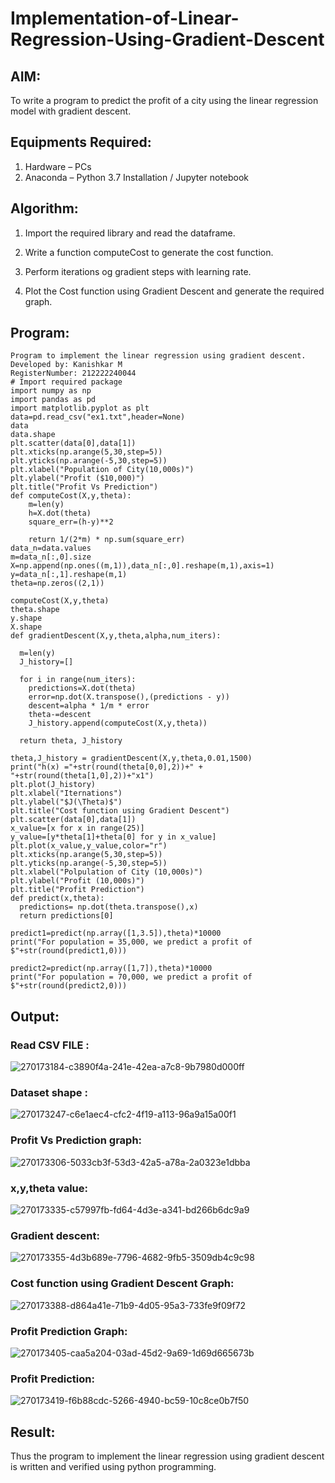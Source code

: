 # Implementation-of-Linear-Regression-Using-Gradient-Descent

## AIM:
To write a program to predict the profit of a city using the linear regression model with gradient descent.

## Equipments Required:
1. Hardware – PCs
2. Anaconda – Python 3.7 Installation / Jupyter notebook

## Algorithm:

  1. Import the required library and read the dataframe.

  2. Write a function computeCost to generate the cost function.

  3. Perform iterations og gradient steps with learning rate.

  4. Plot the Cost function using Gradient Descent and generate the required graph.

 

## Program:
```
Program to implement the linear regression using gradient descent.
Developed by: Kanishkar M
RegisterNumber: 212222240044
# Import required package
import numpy as np
import pandas as pd
import matplotlib.pyplot as plt
data=pd.read_csv("ex1.txt",header=None)
data
data.shape
plt.scatter(data[0],data[1])
plt.xticks(np.arange(5,30,step=5))
plt.yticks(np.arange(-5,30,step=5))
plt.xlabel("Population of City(10,000s)")
plt.ylabel("Profit ($10,000)")
plt.title("Profit Vs Prediction")
def computeCost(X,y,theta):
    m=len(y)
    h=X.dot(theta)
    square_err=(h-y)**2

    return 1/(2*m) * np.sum(square_err)
data_n=data.values
m=data_n[:,0].size
X=np.append(np.ones((m,1)),data_n[:,0].reshape(m,1),axis=1)
y=data_n[:,1].reshape(m,1)
theta=np.zeros((2,1))

computeCost(X,y,theta)
theta.shape
y.shape
X.shape
def gradientDescent(X,y,theta,alpha,num_iters):
  
  m=len(y)
  J_history=[]

  for i in range(num_iters):
    predictions=X.dot(theta)
    error=np.dot(X.transpose(),(predictions - y))
    descent=alpha * 1/m * error
    theta-=descent
    J_history.append(computeCost(X,y,theta))

  return theta, J_history
  
theta,J_history = gradientDescent(X,y,theta,0.01,1500)
print("h(x) ="+str(round(theta[0,0],2))+" + "+str(round(theta[1,0],2))+"x1")
plt.plot(J_history)
plt.xlabel("Iternations")
plt.ylabel("$J(\Theta)$")
plt.title("Cost function using Gradient Descent")
plt.scatter(data[0],data[1])
x_value=[x for x in range(25)]
y_value=[y*theta[1]+theta[0] for y in x_value]
plt.plot(x_value,y_value,color="r")
plt.xticks(np.arange(5,30,step=5))
plt.yticks(np.arange(-5,30,step=5))
plt.xlabel("Polpulation of City (10,000s)")
plt.ylabel("Profit (10,000s)")
plt.title("Profit Prediction")
def predict(x,theta):
  predictions= np.dot(theta.transpose(),x)
  return predictions[0]
  
predict1=predict(np.array([1,3.5]),theta)*10000
print("For population = 35,000, we predict a profit of $"+str(round(predict1,0)))

predict2=predict(np.array([1,7]),theta)*10000
print("For population = 70,000, we predict a profit of $"+str(round(predict2,0)))
```
## Output:

### Read CSV FILE :

![270173184-c3890f4a-241e-42ea-a7c8-9b7980d000ff](https://github.com/PriyankaAnnadurai/Implementation-of-Linear-Regression-Using-Gradient-Descent/assets/118351569/83ae155e-6d6d-41f2-8675-db2869e10897)



### Dataset shape :

![270173247-c6e1aec4-cfc2-4f19-a113-96a9a15a00f1](https://github.com/PriyankaAnnadurai/Implementation-of-Linear-Regression-Using-Gradient-Descent/assets/118351569/fc57ce2c-5ecb-436f-bce7-e112c2fb50dc)



### Profit Vs Prediction graph:

![270173306-5033cb3f-53d3-42a5-a78a-2a0323e1dbba](https://github.com/PriyankaAnnadurai/Implementation-of-Linear-Regression-Using-Gradient-Descent/assets/118351569/43acb6fa-2e0a-424f-a783-801eadb7432f)


### x,y,theta value:


![270173335-c57997fb-fd64-4d3e-a341-bd266b6dc9a9](https://github.com/PriyankaAnnadurai/Implementation-of-Linear-Regression-Using-Gradient-Descent/assets/118351569/e84a8833-ace3-4e57-b85d-a4353ba3e94a)


### Gradient descent:

![270173355-4d3b689e-7796-4682-9fb5-3509db4c9c98](https://github.com/PriyankaAnnadurai/Implementation-of-Linear-Regression-Using-Gradient-Descent/assets/118351569/eec1fdfe-4f4a-4cea-9045-d7cf4b69fe1e)


### Cost function using Gradient Descent Graph:

![270173388-d864a41e-71b9-4d05-95a3-733fe9f09f72](https://github.com/PriyankaAnnadurai/Implementation-of-Linear-Regression-Using-Gradient-Descent/assets/118351569/c56b85e9-7611-4a38-9887-951b6f7147a5)




### Profit Prediction Graph:

![270173405-caa5a204-03ad-45d2-9a69-1d69d665673b](https://github.com/PriyankaAnnadurai/Implementation-of-Linear-Regression-Using-Gradient-Descent/assets/118351569/00b307cb-bd16-4f04-a419-01e8a5e4ba1c)



### Profit Prediction:

![270173419-f6b88cdc-5266-4940-bc59-10c8ce0b7f50](https://github.com/PriyankaAnnadurai/Implementation-of-Linear-Regression-Using-Gradient-Descent/assets/118351569/158d456b-bc07-4501-96d5-92256e99aa4e)



## Result:
Thus the program to implement the linear regression using gradient descent is written and verified using python programming.

